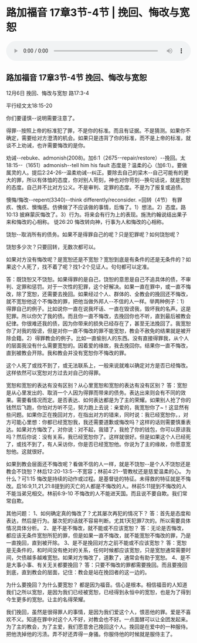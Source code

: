 # 路加福音 17章3节-4节 | 挽回、悔改与宽恕

<audio style="width: 100%;" preload="false" controls controlslist="nodownload"><source src="https://cdn.simai.ml/audio/mp3/2020/200412_001.mp3" type="audio/mpeg">Your browser does not support the audio element.</audio>


## 路加福音 17章3节-4节  挽回、悔改与宽恕

12月6日 挽回、悔改与宽恕  路17:3-4

平行经文太18:15-20

你们要谨慎--说明需要注意了。

得罪--按照上帝的标准犯了罪，不是你的标准。而且有证据。不是猜测。如果你不确定，需要给对方澄清的机会。如果只是违背了你的标准，而不是上帝的标准，就谈不上劝诫，也许需要悔改的是你。

劝诫--rebuke、admonish(2008)。加6:1（2675--repair/restore）--挽回。太18:15--（1651）admonish--tell him his fault
态度是？温柔的心（加6:1）。要做属灵的人。提后2:24-26--温柔劝诫--纠正。要除去自己的梁木--自己可能有的更大的罪，所以有体恤的态度，你对别人苛刻，神也对你苛刻--换句话说，就是宽恕的态度。自己并不比对方公义。不是审判、定罪的态度。不是为了报复或追债。

懊悔/悔改--repent(3340)--think differently/reconsider. =回转（4节） 有罪疚、愧疚、懊悔感。仿佛做了不应该做的事情，后悔了。1）想法。2）态度。路10:13 披麻蒙灰悔改了。3）行为。将来会有行为上的表现。施洗约翰说结出果子来和悔改的心相称。  徒26:20 悔改转向神，行事为人和悔改的心相称。

饶恕--取消所有的债务。如果不是得罪自己的呢？只是犯罪呢？如何饶恕呢？

饶恕多少次？只要回转，无数次都可以。

如果对方没有悔改呢？是宽恕还是不宽恕？宽恕到底是有条件的还是无条件的？如果这个人死了，找不着了呢？找1-2个见证人。句句都可以定准。

答：既饶恕又不饶恕。如果得罪的是自己，饶恕的意思是自己不追具体的债，不审判、定罪和惩罚。对于一次性的犯罪，这个好解决。如果一直在罪中，或一直不悔改，除了宽恕，还需要去挽回。如果经过个人、群体的、全教会的挽回还不悔改，就不宽恕他这个不悔改的罪，把他当做外邦人--不信的人一样。举两种例子：1）得罪自己的例子。比如说你一直在说我坏话、一直在毁谤我，毁坏我的名声。这是犯罪。所以你欠了我的债。而且你一直不悔改，去挽回你也不听，直到最后被教会纪律。你很难还我的债，因为你带来的损失已经存在了，甚至无法挽回了。我宽恕你了对我的毁谤，但是对你一直不悔改的罪不能宽恕，教会不赦免的结果就是被开除会籍。2）得罪教会的例子。比如一直偷别人的东西。没有直接得罪我，从个人的层面我没有什么需要宽恕的。因着爱的缘故，我去挽回你。结果你一直不悔改，直到被教会开除。我和教会并没有宽恕你不悔改的罪。

这个人死了或找不到了，或无法联系上，一般来说就难以确定对方是否已经悔改。这样依然可以宽恕对方过去对自己的得罪。

宽恕和宽恕的表达有没有区别？从心里宽恕和宽恕的表达有没有区别？
答：宽恕是从心里发出的、取消一个人因为得罪而带来的债务。表达出来则会有不同的效果。需要看情况而定。是否表达、如何表达都是为了主的荣耀。如果别人抢了你的钱然后飞跑，你怕对方听不见，努力跑上去说：亲爱的，我宽恕你了~！这显然有些问题。如果你正在挽回对方，在指出对方的错来，同时说：我已经宽恕你，，对方可能心里想：你都已经宽恕我，我还需要道歉或悔改吗？这样的话则需要慎重表达。如果对方悔改了，对你说：对不起，我错了，我抢了你的钱包，你可以原谅我吗？然后你说：没有关系，我已经宽恕你了。这样就很好。但是如果这个人已经死了，或找不到了，有人采访你，你是否已经宽恕他。你说为了主的缘故，你愿意宽恕他。这就很好。

如果到教会层面还不悔改呢？看做不信的人一样，就是不饶恕--是个人不饶恕还是教会不饶恕？林后12:20-13:5--不宽容；林前4:21--管教杖还是慈爱温柔的心。  为什么？可1:15  悔改是持续的动作或过程。是基督徒的特征。未得救的特征就是不悔改。启16:9,11,21,21:8提到的灭亡的人都是不悔改的人。林前5:11提到不悔改的人不能当弟兄相交。林前6:9-10 不悔改的人不能进天国。而且说不要自欺。我们常常自欺。

其他问题：
1、如何确定真的悔改了？尤其屡次再犯的情况下？
答：首先是态度和表达，然后是行为。屡次犯的话就不容易判断。尤其1天犯罪7次的。所以需要具体情况具体分析。
2、是不是不悔改，就不能或不应该宽恕？
答：无论是否悔改，都应该无条件宽恕所犯的罪，但是如果一直不悔改，就不能宽恕不悔改的罪，乃是一直挽回，直到被开除。
3、是不是挽回对方之前不能或不应该宽恕？
答：宽恕是无条件的，和时间没有绝对的关系，任何时候都应该宽恕，只是宽恕通常需要时间，欠债越多越难宽恕。如果对方悔改了，道歉了，通常会有助于宽恕。
4、是不是大事小事、有关无关都要挽回？
答：只要不悔改的罪都需要挽回。而且要挽回到底，直到教会的层面，记住：教会是站在挽回者的这一边的。

为什么要挽回？为什么要宽恕？
都是因为福音。信心是根本。相信福音的人知道我们之所以宽恕，是因为我们已经被宽恕，已经得到永恒中的宽恕，也是为了得到今生更多的宽恕。让主的名得荣耀。

我们挽回，虽然是很得罪人的事情，是因为我们爱这个人，恨恶他的罪。爱是不喜欢不义。知道在罪中对这个人不好，对教会也不好。一点面酵可以让全团发起来。为了主的教会，为了主爱，我们愿意舍己挽回这个人。挽回是在爱中的一种服侍。把他洗掉他的污渍。弄不好还弄得一身骚。你服侍他的时候就是服侍主了。